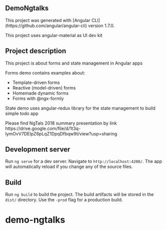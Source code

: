 ## DemoNgtalks

<p>This project was generated with [Angular CLI](https://github.com/angular/angular-cli) version 1.7.0.</p>
<p>This project uses angular-material as UI dev kit</p>

## Project description

This project is about forms and state management in Angular apps
<p>Forms demo contains examples about:</p>
    <ul>
        <li>Template-driven forms</li>
        <li>Reactive (model-driven) forms</li>
        <li>Homemade dynamic forms</li>
        <li>Forms with @ngx-formly</li>
    </ul>

<p>State demo uses angular-redux library for the state management to build simple todo app</p>

<p>Please find NgTals 2018 summary presentation by link https://drive.google.com/file/d/1t3q-lymOvV7DEIpZ6pLqZ1DpqDfbqw9t/view?usp=sharing</p>

## Development server

Run `ng serve` for a dev server. Navigate to `http://localhost:4200/`. The app will automatically reload if you change any of the source files.


## Build

Run `ng build` to build the project. The build artifacts will be stored in the `dist/` directory. Use the `-prod` flag for a production build.

# demo-ngtalks
